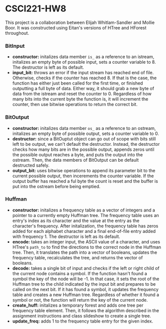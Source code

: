 # CSCI221-HW8

This project is a collaboration between Elijah Whitlam-Sandler and Mollie Boor. It was constructed using Eitan's versions of HTree and HForest throughout. 

### BitInput
- **constructor:** initalizes data member ```is_``` as a reference to an istream, initalizes an empty byte of possible input, sets a counter variable to 8. The destructor is left as its default.
- **input_bit:** throws an error if the input stream has reached end of file. Otherwise, checks if the counter has reached 8. If that is the case, the function has either just been called for the first time, or finished outputting a full byte of data. Either way, it should grab a new byte of data from the istream and reset the counter to 0. Regardless of how many bits into the current byte the function is, it will increment the counter, then use bitwise operations to return the correct bit.
### BitOutput
- **constructor:** initalizes data member ```os_``` as a reference to an ostream, initalizes an empty byte of possible output, sets a counter variable to 0.
- **destructor:** since a BitOuptut object can go out of scope with bits still left to be output, we can't default the destructor. Instead, the destructor checks how many bits are in the possible output, appends zeros until the possible output reaches a byte, and puts the output into the ostream. Then, the data members of BitOutput can be default destructed safely.
- **output_bit:** uses bitwise operations to append its parameter bit to the current possible output, then incerements the counter variable. If the output buffer has reached a ful byte the count is reset and the buffer is put into the ostream before being emptied.
### Huffman
- **constructor:** initalizes a frequency table as a vector of integers and a pointer to a currently empty Huffman tree. The frequency table uses an entry's index as its character and the value at the entry as the character's frequency. After initalization, the frequency table has zeros added for each alphabet character and a final end-of-file entry added with frequency 1. The destructor is left as its default.
- **encode:** takes an integer input, the ASCII value of a character, and uses HTree's ```path_to``` to find the directions to the correct node in the Huffman tree. Then, it translates the path into a vector of booleans, updates the frequency table, recalculates the tree, and returns the vector of booleans.
- **decode:** takes a single bit of input and checks if the left or right child of the current node contains a symbol. If the function hasn't found a symbol the key of the node will be -1. In that case, it sets the root of the Huffman tree to the child indicated by the input bit and prepares to be called on the next bit. If it has found a symbol, it updates the frequency table and creates a new Huffman tree. Regardless of whether it found a symbol or not, the function will return the key of the current node. 
- **create_huff:** initalizes a temporary forest and adds one tree per frequency table element. Then, it follows the algorithm described in the assignment instructions and class slideshow to create a single tree.
- **update_freq:** adds 1 to the frequency table entry for the given index.
